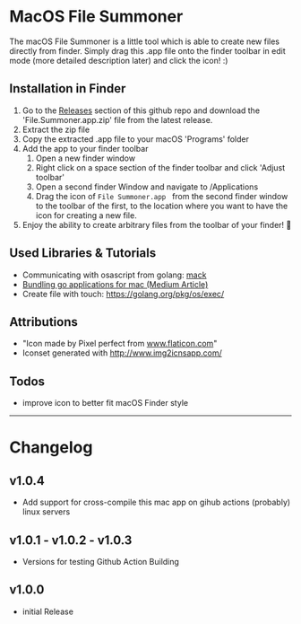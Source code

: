 # MacOS File Summoner

The macOS File Summoner is a little tool which is able to create new files directly from finder. 
Simply drag this .app file onto the finder toolbar in edit mode (more detailed description later) and click the icon! :) 

## Installation in Finder 

1. Go to the [Releases](https://github.com/bjesuiter/macos-file-summoner/releases) section of this github repo 
   and download the 'File.Summoner.app.zip' file from the latest release. 
2. Extract the zip file
3. Copy the extracted .app file to your macOS 'Programs' folder 
4. Add the app to your finder toolbar
    1. Open a new finder window 
    2. Right click on a space section of the finder toolbar and click 'Adjust toolbar'
    3. Open a second finder Window and navigate to /Applications
    4. Drag the icon of `File Summoner.app ` from the second finder window to the toolbar of the first, 
    to the location where you want to have the icon for creating a new file. 
5. Enjoy the ability to create arbitrary files from the toolbar of your finder! 🎉

## Used Libraries & Tutorials

- Communicating with osascript from golang: [mack](https://github.com/andybrewer/mack)
- [Bundling go applications for mac (Medium Article)](https://medium.com/@mattholt/packaging-a-go-application-for-macos-f7084b00f6b5)
- Create file with touch: https://golang.org/pkg/os/exec/

## Attributions
- "Icon made by Pixel perfect from www.flaticon.com"
- Iconset generated with http://www.img2icnsapp.com/

## Todos

- improve icon to better fit macOS Finder style

------------------------------------------------

# Changelog 

## v1.0.4 
- Add support for cross-compile this mac app on gihub actions (probably) linux servers

## v1.0.1 - v1.0.2 - v1.0.3
- Versions for testing Github Action Building

## v1.0.0 
- initial Release 